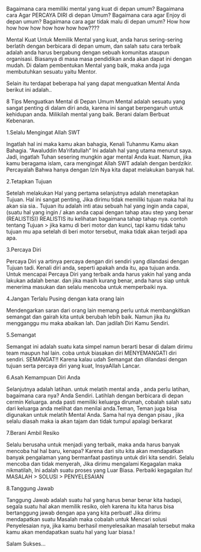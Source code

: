 Bagaimana cara memiliki mental yang kuat di depan umum?
Bagaimana cara Agar PERCAYA DIRI di depan Umum?
Bagaimana cara agar Enjoy di depan umum?
Bagaimana cara agar tidak malu di depan umum?
How how how how how how how how how????


Mental Kuat
Untuk Memilik Mental yang kuat, anda harus sering-sering berlatih dengan berbicara di depan umum, dan salah satu cara terbaik adalah anda harus bergabung dengan sebuah komunitas ataupun organisasi.
Biasanya di masa masa pendidikan anda akan dapat ini dengan mudah. Di dalam pembentukan Mental yang baik, maka anda juga membutuhkan sesuatu yaitu Mentor.

Selain itu terdapat beberapa hal yang dapat menguatkan Mental Anda berikut ini adalah..

8 Tips Menguatkan Mental di Depan Umum
Mental adalah sesuatu yang sangat penting di dalam diri anda, karena ini sangat berpengaruh untuk kehidupan anda. Milikilah mental yang baik. Berani dalam Berbuat Kebenaran.

1.Selalu Mengingat Allah SWT

Ingatlah hal ini maka kamu akan bahagia, Kenali Tuhanmu Kamu akan Bahagia. “Awaluddin Ma’rifatullah”
Ini adalah hal yang utama menurut saya. Jadi, ingatlah Tuhan sesering mungkin agar mental Anda kuat. Namun, jika kamu beragama islam, cara mengingat Allah SWT adalah dengan berdzikir.
Percayalah Bahwa hanya dengan Izin Nya kita dapat melakukan banyak hal.


2.Tetapkan Tujuan

Setelah melakukan Hal yang pertama selanjutnya adalah menetapkan Tujuan. Hal ini sangat penting, Jika dirimu tidak memiliki tujuan maka hal itu akan sia sia..
Tujuan itu adalah inti atau sebuah hal yang ingin anda capai, (suatu hal yang ingin / akan anda capai dengan tahap atau step yang benar (REALISTIS))
REALISTIS itu kelihatan bagaimana tahap tahap nya.
contoh tentang Tujuan > jika kamu di beri motor dan kunci, tapi kamu tidak tahu tujuan mu apa setelah di beri motor tersebut, maka tidak akan terjadi apa apa.


3.Percaya Diri

Percaya Diri ya artinya percaya dengan diri sendiri yang dilandasi dengan Tujuan tadi.
Kenali diri anda, seperti apakah anda itu, apa tujuan anda.
Untuk mencapai Percaya Diri yang terbaik anda harus yakin hal yang anda lakukan adalah benar. dan jika masih kurang benar, anda harus siap untuk menerima masukan dan selalu mencoba untuk memperbaiki nya.


4.Jangan Terlalu Pusing dengan kata orang lain

Mendengarkan saran dari orang lain memang perlu untuk membangkitkan semangat dan gairah kita untuk berubah lebih baik. Namun jika itu mengganggu mu maka abaikan lah. Dan jadilah Diri Kamu Sendiri.


5.Semangat

Semangat ini adalah suatu kata simpel namun berarti besar di dalam dirimu team maupun hal lain.
coba untuk biasakan diri MENYEMANGATI diri sendiri.
SEMANGAT!!
Karena kalau udah Semangat dan dilandasi dengan tujuan serta percaya diri yang kuat, InsyaAllah Lancar.


6.Asah Kemampuan Diri Anda

Selanjutnya adalah latihan. untuk melatih mental anda , anda perlu latihan, bagaimana cara nya?
Anda Sendiri. Latihlah dengan berbicara di depan cermin
Keluarga. anda pasti memiliki keluarga dirumah, cobalah salah satu dari keluarga anda melihat dan menilai anda.Teman, Teman juga bisa digunakan untuk melatih Mental Anda.
Sama hal nya dengan pisau , jika selalu diasah maka ia akan tajam dan tidak tumpul apalagi berkarat


7.Berani Ambil Resiko

Selalu berusaha untuk menjadi yang terbaik, maka anda harus banyak mencoba hal hal baru, kenapa? 
Karena dari situ kita akan mendapatkan banyak pengalaman yang bermanfaat pastinya untuk diri kita sendiri.
Selalu mencoba dan tidak menyerah, Jika dirimu mengalami Kegagalan maka nikmatilah, Ini adalah suatu proses yang Luar Biasa.
Perbaiki kegagalan Itu!
MASALAH > SOLUSI > PENYELESAIAN


8.Tanggung Jawab

Tanggung Jawab adalah suatu hal yang harus benar benar kita hadapi, segala suatu hal akan memilik resiko, oleh karena itu kita harus bisa bertanggung jawab dengan apa yang kita perbuat!
Jika dirimu mendapatkan suatu Masalah maka cobalah untuk Mencari solusi Penyelesaian nya, jika kamu berhasil menyelesaikan masalah tersebut maka kamu akan mendapatkan suatu hal yang luar biasa.!

Salam Sukses…
